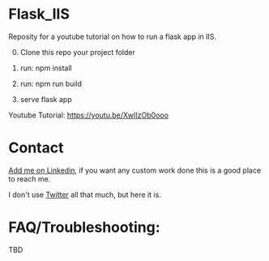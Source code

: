# Flask_IIS

Reposity for a youtube tutorial on how to run a flask app in IIS.

0. Clone this repo your project folder

1. run: npm install

2. run: npm run build

3. serve flask app

Youtube Tutorial: https://youtu.be/XwIIzOb0ooo


# Contact

[Add me on Linkedin](https://www.linkedin.com/in/michael-fore-11a46a58/), if you want any custom work done this is a good place to reach me.

I don't use [Twitter](https://twitter.com/Wolfman_Brother) all that much, but here it is.

# FAQ/Troubleshooting:
TBD
